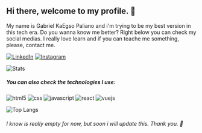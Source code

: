 ## Hi there, welcome to my profile. 👋

My name is Gabriel KaEgso Paliano and i'm trying to be my best version in this tech era. Do you wanna know me better? Right below you can check my social medias. I really love learn and if you can teache me something, please, contact me.


[![LinkedIn](https://img.shields.io/badge/LinkedIn-0A66C2.svg?style=for-the-badge&logo=LinkedIn&logoColor=white)](https://www.linkedin.com/in/gabriel-kaegso-paliano-5744bb190/)
[![Instagram](https://img.shields.io/badge/Instagram-E4405F?style=for-the-badge&logo=instagram&logoColor=white)](https://www.instagram.com/gpaliano/) 

![Stats](https://github-readme-stats-git-masterrstaa-rickstaa.vercel.app/api?username=gabrielpaliano&theme=vision-friendly-dark)

##### You can also check the technologies I use:
<div style="display: inline-block">
<img align="center" alt="html5" src="https://img.shields.io/badge/HTML-239120?style=for-the-badge&logo=html5&logoColor=white" />
<img align="center" alt="css" src="https://img.shields.io/badge/CSS3-1572B6?style=for-the-badge&logo=css3&logoColor=white" />
<img align="center" alt="javascript" src="https://img.shields.io/badge/JavaScript-F7DF1E?style=for-the-badge&logo=javascript&logoColor=black" />
<img align="center" alt="react" src="https://img.shields.io/badge/React-20232A?style=for-the-badge&logo=react&logoColor=61DAFB" />
<img align="center" alt="vuejs" src="https://img.shields.io/badge/Vue.js-4FC08D.svg?style=for-the-badge&logo=vuedotjs&logoColor=white" />
<p></p>

![Top Langs](https://github-readme-stats.vercel.app/api/top-langs/?username=gabrielpaliano&hide_progress=true&theme=vision-friendly-dark)

###### I know is really empty for now, but soon i will update this. Thank you. 🫶
